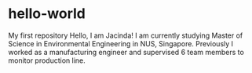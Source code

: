 # hello-world
My first repository
Hello, I am Jacinda! I am currently studying Master of Science in Environmental Engineering in NUS, Singapore. Previously I worked as a manufacturing engineer and supervised 6 team members to monitor production line. 
